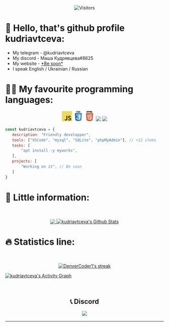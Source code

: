 <p align=center>
    <img alt="Visitors" src="https://visitor-badge.laobi.icu/badge?page_id=kudriavtceva"/>
  </p>
  
  # 👋 Hello, that's github profile kudriavtceva:
  
  - My telegram - @kudriavtceva
  - My discord - Маша Кудрявцева#8625
  - My website - [\*Be soon\*](https://) 
  - I speak English / Ukrainian / Russian

  
  # 👨‍💻 My favourite programming languages:
  <p align=center>
  <img height="32" src="https://raw.githubusercontent.com/github/explore/80688e429a7d4ef2fca1e82350fe8e3517d3494d/topics/javascript/javascript.png" />
  <img height="32" src="https://raw.githubusercontent.com/github/explore/80688e429a7d4ef2fca1e82350fe8e3517d3494d/topics/css/css.png" />
  <img height="32" src="https://raw.githubusercontent.com/github/explore/80688e429a7d4ef2fca1e82350fe8e3517d3494d/topics/html/html.png" />
  <img height="32" src="https://avatars.githubusercontent.com/u/70142?s=280&v=4" />
  <img height="32" src="https://www.evernote.design/assets/images/animejs.jpg" />
  </p>
  
 ```javascript
const kudriavtceva = {
    description: "Friendly developper",
    tools: ["VSCode", "mysql", "SQLite", "phpMyAdmin"], // +12 items
    tasks: [
        "apt install -y myworks",
    ],
    projects: [
        "Working on it", // Be soon
    ]
}
```
  
  
  # 📘 Little information:
  <br>
  <p align=center>
    <a href="https://github.com/anuraghazra/github-readme-stats">
    <img height=145 align=center src="https://github-readme-stats.vercel.app/api/top-langs/?username=kudriavtceva&hide=c%23,powershell,java&title_color=2aa889&text_color=99d1ce&icon_color=2bbc8a&hide_border=true&bg_color=0c1014&langs_count=8&layout=compact" />
    </a>
    <a href="https://github.com/anuraghazra/github-readme-stats"><img align=center height=145 alt="kudriavtceva's Github Stats" src="https://denvercoder1-github-readme-stats.vercel.app/api?username=kudriavtceva&show_icons=true&count_private=true&theme=react&hide_border=true&bg_color=0D1117" /></a>
  </p>
  
  # 🔥 Statistics line:
  <br>
  <p align=center>
    <a href="https://github.com/DenverCoder1/github-readme-streak-stats">
      <img title="🔥 Get streak stats for your profile at git.io/streak-stats" alt="DenverCoder1's streak" src="https://github-readme-streak-stats.herokuapp.com/?user=kudriavtceva&theme=black-ice&hide_border=true&stroke=0000&background=0D1117&ring=60D9FA&fire=60D9FA&currStreakLabel=60D9FA"/>
    </a>
  </p>
  
  <a href="https://github.com/ashutosh00710/github-readme-activity-graph"><img alt="kudriavtceva's Activity Graph" src="https://activity-graph.herokuapp.com/graph?username=kudriavtceva&bg_color=0D1117&color=5BCDEC&line=5BCDEC&point=FFFFFF&hide_border=true" /></a>
  
  <br>
  
<h2 align="center">📞 Discord</h2>

<a href="https://discord.com/users/777190282512302082">
    <p align="center"><img src="https://lanyard-profile-readme.vercel.app/api/777190282512302082"></p>
</a>

  
  ---
  
